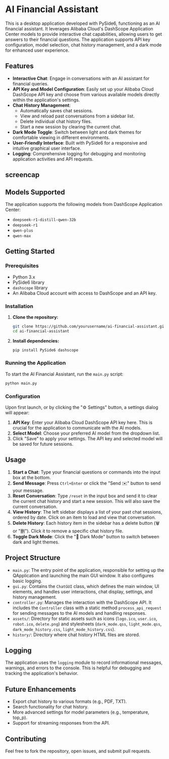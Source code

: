 # AI Financial Assistant

This is a desktop application developed with PySide6, functioning as an AI financial assistant. It leverages Alibaba Cloud's DashScope Application Center models to provide interactive chat capabilities, allowing users to get answers to their financial questions. The application supports API key configuration, model selection, chat history management, and a dark mode for enhanced user experience.

## Features

* **Interactive Chat**: Engage in conversations with an AI assistant for financial queries.
* **API Key and Model Configuration**: Easily set up your Alibaba Cloud DashScope API key and choose from various available models directly within the application's settings.
* **Chat History Management**:
    * Automatically saves chat sessions.
    * View and reload past conversations from a sidebar list.
    * Delete individual chat history files.
    * Start a new session by clearing the current chat.
* **Dark Mode Toggle**: Switch between light and dark themes for comfortable viewing in different environments.
* **User-Friendly Interface**: Built with PySide6 for a responsive and intuitive graphical user interface.
* **Logging**: Comprehensive logging for debugging and monitoring application activities and API requests.

## screencap



## Models Supported

The application supports the following models from DashScope Application Center:

* `deepseek-r1-distill-qwen-32b`
* `deepseek-r1`
* `qwen-plus`
* `qwen-max`

## Getting Started

### Prerequisites

* Python 3.x
* PySide6 library
* `dashscope` library
* An Alibaba Cloud account with access to DashScope and an API key.

### Installation

1.  **Clone the repository:**

    ```bash
    git clone https://github.com/yourusername/ai-financial-assistant.git
    cd ai-financial-assistant
    ```

2.  **Install dependencies:**

    ```bash
    pip install PySide6 dashscope
    ```

### Running the Application

To start the AI Financial Assistant, run the `main.py` script:

```bash
python main.py
```

### Configuration

Upon first launch, or by clicking the "⚙ Settings" button, a settings dialog will appear:

1.  **API Key**: Enter your Alibaba Cloud DashScope API key here. This is crucial for the application to communicate with the AI models.
2.  **Select Model**: Choose your preferred AI model from the dropdown list.
3.  Click "Save" to apply your settings. The API key and selected model will be saved for future sessions.

## Usage

1.  **Start a Chat**: Type your financial questions or commands into the input box at the bottom.
2.  **Send Message**: Press `Ctrl+Enter` or click the "Send ✉️" button to send your message.
3.  **Reset Conversation**: Type `/reset` in the input box and send it to clear the current chat history and start a new session. This will also save the current conversation.
4.  **View History**: The left sidebar displays a list of your past chat sessions, ordered by date. Click on an item to load and view that conversation.
5.  **Delete History**: Each history item in the sidebar has a delete button (🗑️ or "删"). Click it to remove a specific chat history file.
6.  **Toggle Dark Mode**: Click the "🌙 Dark Mode" button to switch between dark and light themes.

## Project Structure

* `main.py`: The entry point of the application, responsible for setting up the QApplication and launching the main GUI window. It also configures basic logging.
* `gui.py`: Contains the `ChatGUI` class, which defines the main window, UI elements, and handles user interactions, chat display, settings, and history management.
* `controller.py`: Manages the interaction with the DashScope API. It includes the `Controller` class with a static method `process_api_request` for sending messages to the AI models and handling responses.
* `assets/`: Directory for static assets such as icons (`logo.ico`, `user.ico`, `robot.ico`, `delete.png`) and stylesheets (`dark_mode.qss`, `light_mode.qss`, `dark_mode_history.css`, `light_mode_history.css`).
* `history/`: Directory where chat history HTML files are stored.

## Logging

The application uses the `logging` module to record informational messages, warnings, and errors to the console. This is helpful for debugging and tracking the application's behavior.

## Future Enhancements

* Export chat history to various formats (e.g., PDF, TXT).
* Search functionality for chat history.
* More advanced settings for model parameters (e.g., temperature, top_p).
* Support for streaming responses from the API.

## Contributing

Feel free to fork the repository, open issues, and submit pull requests.

